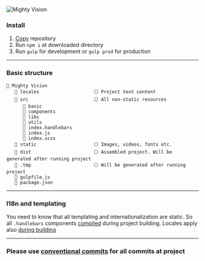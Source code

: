 ![Mighty Vision](https://i.ibb.co/N6xPGDH/1.png)



### Install

1. [Copy](https://github.com/mighty-vision/mighty-vision/archive/master.zip) repository
2. Run `npm i` at downloaded directory
3. Run `gulp` for development or `gulp prod` for production

---

### Basic structure

```shell
📁 Mighty Vision 
   📁 locales                    ⚪ Project text content 
   📁 src                        ⚪ All non-static resources
      📁 basic                   
      📁 components              
      📁 libs                    
      📁 utils                   
      📄 index.handlebars
      📄 index.js
      📄 index.scss
   📁 static                     ⚪ Images, videos, fonts etc.
   📁 dist                       ⚪ Assembled project. Will be generated after running project
   📁 .tmp                       ⚪ Will be generated after running project
   📄 gulpfile.js
   📄 package.json
```

---

### I18n and templating

You need to know that all templating and internationalization are static. So all `.handlebars` components [compiled](https://www.npmjs.com/package/gulp-compile-handlebars) during project building. Locales apply also [during building](https://github.com/filaraujo/gulp-i18n-localize)

---

### Please use [conventional commits](https://www.conventionalcommits.org/en/v1.0.0-beta.2/) for all commits at project
